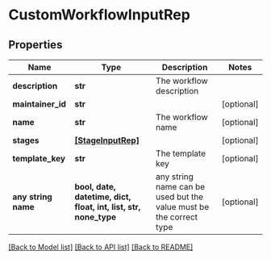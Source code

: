 # CustomWorkflowInputRep


## Properties
Name | Type | Description | Notes
------------ | ------------- | ------------- | -------------
**description** | **str** | The workflow description | 
**maintainer_id** | **str** |  | [optional] 
**name** | **str** | The workflow name | [optional] 
**stages** | [**[StageInputRep]**](StageInputRep.md) |  | [optional] 
**template_key** | **str** | The template key | [optional] 
**any string name** | **bool, date, datetime, dict, float, int, list, str, none_type** | any string name can be used but the value must be the correct type | [optional]

[[Back to Model list]](../README.md#documentation-for-models) [[Back to API list]](../README.md#documentation-for-api-endpoints) [[Back to README]](../README.md)


